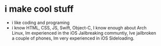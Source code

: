 # i make cool stuff
- i like coding and programing
- i know HTML, CSS, JS, Swift, Object-C, I know enough about Arch Linux, Im experienced in the iOS Jailbreaking communtiy, Ive jailbroken a couple of phones, Im very experienced in iOS Sideloading.
